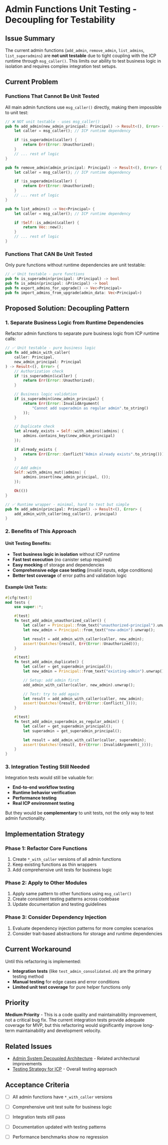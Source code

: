 # Admin Functions Unit Testing - Decoupling for Testability

## Issue Summary

The current admin functions (`add_admin`, `remove_admin`, `list_admins`, `list_superadmins`) are **not unit testable** due to tight coupling with the ICP runtime through `msg_caller()`. This limits our ability to test business logic in isolation and requires complex integration test setups.

## Current Problem

### Functions That Cannot Be Unit Tested

All main admin functions use `msg_caller()` directly, making them impossible to unit test:

```rust
// ❌ NOT unit testable - uses msg_caller()
pub fn add_admin(new_admin_principal: Principal) -> Result<(), Error> {
    let caller = msg_caller(); // ICP runtime dependency

    if !is_superadmin(&caller) {
        return Err(Error::Unauthorized);
    }
    // ... rest of logic
}

pub fn remove_admin(admin_principal: Principal) -> Result<(), Error> {
    let caller = msg_caller(); // ICP runtime dependency

    if !is_superadmin(&caller) {
        return Err(Error::Unauthorized);
    }
    // ... rest of logic
}

pub fn list_admins() -> Vec<Principal> {
    let caller = msg_caller(); // ICP runtime dependency

    if !Self::is_admin(&caller) {
        return Vec::new();
    }
    // ... rest of logic
}
```

### Functions That CAN Be Unit Tested

Only pure functions without runtime dependencies are unit testable:

```rust
// ✅ Unit testable - pure functions
pub fn is_superadmin(principal: &Principal) -> bool
pub fn is_admin(principal: &Principal) -> bool
pub fn export_admins_for_upgrade() -> Vec<Principal>
pub fn import_admins_from_upgrade(admin_data: Vec<Principal>)
```

## Proposed Solution: Decoupling Pattern

### 1. Separate Business Logic from Runtime Dependencies

Refactor admin functions to separate pure business logic from ICP runtime calls:

```rust
// ✅ Unit testable - pure business logic
pub fn add_admin_with_caller(
    caller: Principal,
    new_admin_principal: Principal
) -> Result<(), Error> {
    // Authorization check
    if !is_superadmin(&caller) {
        return Err(Error::Unauthorized);
    }

    // Business logic validation
    if is_superadmin(&new_admin_principal) {
        return Err(Error::InvalidArgument(
            "Cannot add superadmin as regular admin".to_string()
        ));
    }

    // Duplicate check
    let already_exists = Self::with_admins(|admins| {
        admins.contains_key(&new_admin_principal)
    });

    if already_exists {
        return Err(Error::Conflict("Admin already exists".to_string()));
    }

    // Add admin
    Self::with_admins_mut(|admins| {
        admins.insert(new_admin_principal, ());
    });

    Ok(())
}

// ✅ Runtime wrapper - minimal, hard to test but simple
pub fn add_admin(principal: Principal) -> Result<(), Error> {
    add_admin_with_caller(msg_caller(), principal)
}
```

### 2. Benefits of This Approach

#### Unit Testing Benefits:

- **Test business logic in isolation** without ICP runtime
- **Fast test execution** (no canister setup required)
- **Easy mocking** of storage and dependencies
- **Comprehensive edge case testing** (invalid inputs, edge conditions)
- **Better test coverage** of error paths and validation logic

#### Example Unit Tests:

```rust
#[cfg(test)]
mod tests {
    use super::*;

    #[test]
    fn test_add_admin_unauthorized_caller() {
        let caller = Principal::from_text("unauthorized-principal").unwrap();
        let new_admin = Principal::from_text("new-admin").unwrap();

        let result = add_admin_with_caller(caller, new_admin);
        assert!(matches!(result, Err(Error::Unauthorized)));
    }

    #[test]
    fn test_add_admin_duplicate() {
        let caller = get_superadmin_principal();
        let new_admin = Principal::from_text("existing-admin").unwrap();

        // Setup: add admin first
        add_admin_with_caller(caller, new_admin).unwrap();

        // Test: try to add again
        let result = add_admin_with_caller(caller, new_admin);
        assert!(matches!(result, Err(Error::Conflict(_))));
    }

    #[test]
    fn test_add_admin_superadmin_as_regular_admin() {
        let caller = get_superadmin_principal();
        let superadmin = get_superadmin_principal();

        let result = add_admin_with_caller(caller, superadmin);
        assert!(matches!(result, Err(Error::InvalidArgument(_))));
    }
}
```

### 3. Integration Testing Still Needed

Integration tests would still be valuable for:

- **End-to-end workflow testing**
- **Runtime behavior verification**
- **Performance testing**
- **Real ICP environment testing**

But they would be **complementary** to unit tests, not the only way to test admin functionality.

## Implementation Strategy

### Phase 1: Refactor Core Functions

1. Create `*_with_caller` versions of all admin functions
2. Keep existing functions as thin wrappers
3. Add comprehensive unit tests for business logic

### Phase 2: Apply to Other Modules

1. Apply same pattern to other functions using `msg_caller()`
2. Create consistent testing patterns across codebase
3. Update documentation and testing guidelines

### Phase 3: Consider Dependency Injection

1. Evaluate dependency injection patterns for more complex scenarios
2. Consider trait-based abstractions for storage and runtime dependencies

## Current Workaround

Until this refactoring is implemented:

- **Integration tests** (like `test_admin_consolidated.sh`) are the primary testing method
- **Manual testing** for edge cases and error conditions
- **Limited unit test coverage** for pure helper functions only

## Priority

**Medium Priority** - This is a code quality and maintainability improvement, not a critical bug fix. The current integration tests provide adequate coverage for MVP, but this refactoring would significantly improve long-term maintainability and development velocity.

## Related Issues

- [Admin System Decoupled Architecture](../admin-decoupled-architecture.md) - Related architectural improvements
- [Testing Strategy for ICP](../../testing-strategy-icp.md) - Overall testing approach

## Acceptance Criteria

- [ ] All admin functions have `*_with_caller` versions
- [ ] Comprehensive unit test suite for business logic
- [ ] Integration tests still pass
- [ ] Documentation updated with testing patterns
- [ ] Performance benchmarks show no regression

